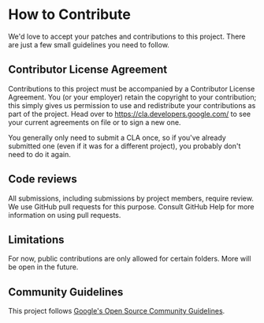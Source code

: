 # How to Contribute

We'd love to accept your patches and contributions to this project. There are just a few small guidelines you need to follow.

## Contributor License Agreement

Contributions to this project must be accompanied by a Contributor License Agreement. You (or your employer) retain the copyright to your contribution; this simply gives us permission to use and redistribute your contributions as part of the project. Head over to https://cla.developers.google.com/ to see your current agreements on file or to sign a new one.

You generally only need to submit a CLA once, so if you've already submitted one (even if it was for a different project), you probably don't need to do it again.

## Code reviews

All submissions, including submissions by project members, require review. We use GitHub pull requests for this purpose. Consult GitHub Help for more information on using pull requests.

## Limitations

For now, public contributions are only allowed for certain folders. More will be open in the future.

## Community Guidelines

This project follows
[Google's Open Source Community Guidelines](https://opensource.google/conduct/).
